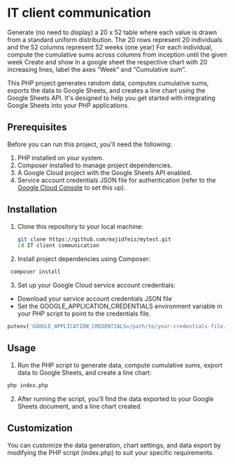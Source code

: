 # IT client communication
Generate (no need to display) a 20 x 52 table where each value is drawn from a standard uniform distribution.
The 20 rows represent 20 individuals and the 52 columns represent 52 weeks (one year)
For each individual, compute the cumulative sums across columns from inception until the given week
Create and show in a google sheet the respective chart with 20 increasing lines, label the axes “Week” and “Cumulative sum”.

This PHP project generates random data, computes cumulative sums, exports the data to Google Sheets, and creates a line chart using the Google Sheets API. It's designed to help you get started with integrating Google Sheets into your PHP applications.

## Prerequisites

Before you can run this project, you'll need the following:

1. PHP installed on your system.
2. Composer installed to manage project dependencies.
3. A Google Cloud project with the Google Sheets API enabled.
4. Service account credentials JSON file for authentication (refer to the [Google Cloud Console](https://console.cloud.google.com/) to set this up).

## Installation

1. Clone this repository to your local machine:

   ```bash
   git clone https://github.com/majidfeiz/mytest.git
   cd IT client communication
   ```

2. Install project dependencies using Composer:   

```bash 
 composer install
```

3. Set up your Google Cloud service account credentials:
- Download your service account credentials JSON file
- Set the GOOGLE_APPLICATION_CREDENTIALS environment variable in your PHP script to point to the credentials file.

```bash
putenv('GOOGLE_APPLICATION_CREDENTIALS=/path/to/your-credentials-file.json');
```

## Usage

1. Run the PHP script to generate data, compute cumulative sums, export data to Google Sheets, and create a line chart:

```bash
php index.php
```

2. After running the script, you'll find the data exported to your Google Sheets document, and a line chart created.

## Customization
You can customize the data generation, chart settings, and data export by modifying the PHP script (index.php) to suit your specific requirements.